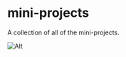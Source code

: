 # mini-projects
A collection of all of the mini-projects. 


![Alt](https://repobeats.axiom.co/api/embed/63bf8211644d8f9de376deb22eabd0ef8e366d51.svg "Repobeats analytics image")
